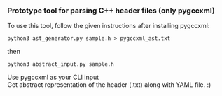 ### Prototype tool for parsing C++ header files (only pygccxml)
To use this tool, follow the given instructions after installing pygccxml:

```
python3 ast_generator.py sample.h > pygccxml_ast.txt
```
then
```
python3 abstract_input.py sample.h
```

Use pygccxml as your CLI input
<br>
Get abstract representation of the header (.txt) along with YAML file. :)
